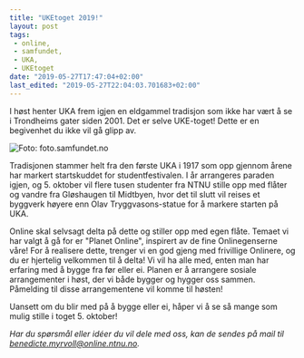 ```yaml
---
title: "UKEtoget 2019!"
layout: post
tags: 
 - online,
 - samfundet,
 - UKA,
 - UKEtoget
date: "2019-05-27T17:47:04+02:00"
last_edited: "2019-05-27T22:04:03.701683+02:00"
---
```

I høst henter UKA frem igjen en eldgammel tradisjon som ikke har vært å se i Trondheims gater siden 2001. Det er selve UKE-toget! Dette er en begivenhet du ikke vil gå glipp av.

![Foto: foto.samfundet.no 
](https://online.ntnu.no/media/images/responsive/7301f556-fea2-4f4c-9d05-6dc5301f616f.jpeg)

Tradisjonen stammer helt fra den første UKA i 1917 som opp gjennom årene har markert startskuddet for studentfestivalen. I år arrangeres paraden igjen, og 5. oktober vil flere tusen studenter fra NTNU stille opp med flåter og vandre fra Gløshaugen til Midtbyen, hvor det til slutt vil reises et byggverk høyere enn Olav Tryggvasons-statue for å markere starten på UKA. 

Online skal selvsagt delta på dette og stiller opp med egen flåte. Temaet vi har valgt å gå for er "Planet Online", inspirert av de fine Onlinegenserne våre! For å realisere dette, trenger vi en god gjeng med frivillige Onlinere, og du er hjertelig velkommen til å delta! Vi vil ha alle med, enten man har erfaring med å bygge fra før eller ei. Planen er å arrangere sosiale arrangementer i høst, der vi både bygger og hygger oss sammen. Påmelding til disse arrangementene vil komme til høsten! 

Uansett om du blir med på å bygge eller ei, håper vi å se så mange som mulig stille i toget 5. oktober! 

*Har du spørsmål eller idéer du vil dele med oss, kan de sendes på mail til benedicte.myrvoll@online.ntnu.no.*